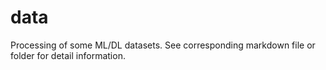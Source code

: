 # data

Processing of some ML/DL datasets.
See corresponding markdown file or folder for detail information.
